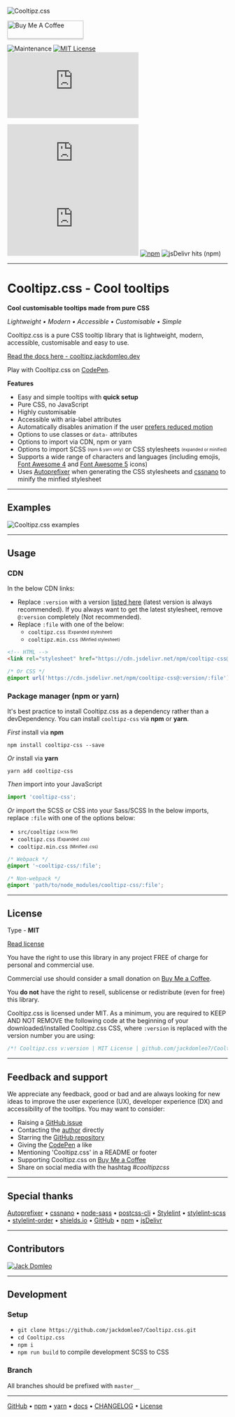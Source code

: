 
![Cooltipz.css](./logo.png "Cooltipz.css logo")

<a href="https://www.buymeacoffee.com/jackdomleo7" target="_blank" title="Buy Me A Coffee"><img src="https://www.buymeacoffee.com/assets/img/custom_images/orange_img.png" alt="Buy Me A Coffee" style="height: 41px !important;width: 174px !important;box-shadow: 0px 3px 2px 0px rgba(190, 190, 190, 0.5) !important;-webkit-box-shadow: 0px 3px 2px 0px rgba(190, 190, 190, 0.5) !important;"></a>

![Maintenance](https://img.shields.io/maintenance/yes/2020 "This library is actively being maintained") [![MIT License](https://img.shields.io/badge/License-MIT-important)](https://github.com/jackdomleo7/Cooltipz.css#license "Read license") [![Brotli size](https://badgen.net/badgesize/brotli/jackdomleo7/Cooltipz.css/master/cooltipz.min.css)](https://github.com/jackdomleo7/Cooltipz.css/blob/master/cooltipz.min.css "File size - Brotli")

[![GitHub stars](https://img.shields.io/github/stars/jackdomleo7/Cooltipz.css?style=social)](https://github.com/jackdomleo7/Cooltipz.css/stargazers "Total GitHub stars") [![GitHub release (latest by date)](https://img.shields.io/github/v/release/jackdomleo7/Cooltipz.css?style=social)](https://github.com/jackdomleo7/Cooltipz.css/releases "Current version/release") [![npm](https://img.shields.io/npm/dt/cooltipz-css?logo=npm&style=social)](https://www.npmjs.com/package/cooltipz-css "Total npm downloads") ![jsDelivr hits (npm)](https://img.shields.io/jsdelivr/npm/hm/cooltipz-css?label=JsDelivr&logo=jsdelivr&style=social "Monthly JsDelivr CDN hits")

---

# Cooltipz.css - Cool tooltips

**Cool customisable tooltips made from pure CSS**

_Lightweight &bull; Modern &bull; Accessible &bull; Customisable &bull; Simple_

Cooltipz.css is a pure CSS tooltip library that is lightweight, modern, accessible, customisable and easy to use.

[Read the docs here - cooltipz.jackdomleo.dev](https://cooltipz.jackdomleo.dev)

Play with Cooltipz.css on [CodePen](https://codepen.io/JackDomleo/pen/mderEeG).

**Features**
- Easy and simple tooltips with **quick setup**
- Pure CSS, no JavaScript
- Highly customisable
- Accessible with aria-label attributes
- Automatically disables animation if the user [prefers reduced motion](https://developer.mozilla.org/en-US/docs/Web/CSS/@media/prefers-reduced-motion?ref=cooltipz.jackdomleo.dev)
- Options to use classes or `data-` attributes
- Options to import via CDN, npm or yarn
- Options to import SCSS <sub><sup>(npm &amp; yarn only)</sup></sub> or CSS stylesheets <sub><sup>(expanded or minified)</sup></sub>
- Supports a wide range of characters and languages (including emojis, [Font Awesome 4](https://fontawesome.com/v4.7.0?ref=cooltipz.jackdomleo.dev) and [Font Awesome 5](https://fontawesome.com?ref=cooltipz.jackdomleo.dev) icons)
- Uses [Autoprefixer](https://github.com/postcss/autoprefixer?ref=cooltipz.jackdomleo.dev) when generating the CSS stylesheets and [cssnano](https://github.com/cssnano/cssnano?ref=cooltipz.jackdomleo.dev) to minify the minfied stylesheet

---

## Examples

![Cooltipz.css examples](./examples.gif)

---

## Usage

### CDN

In the below CDN links:
- Replace `:version` with a version [listed here](https://www.npmjs.com/package/cooltipz-css?activeTab=versions) (latest version is always recommended). If you always want to get the latest stylesheet, remove `@:version` completely (Not recommended).
- Replace `:file` with one of the below:
  - `cooltipz.css` <sub><sup>(Expanded stylesheet)</sup></sub>
  - `cooltipz.min.css` <sub><sup>(Minfied stylesheet)</sup></sub>

```html
<!-- HTML -->
<link rel="stylesheet" href="https://cdn.jsdelivr.net/npm/cooltipz-css@:version/:file" />
```

```css
/* Or CSS */
@import url('https://cdn.jsdelivr.net/npm/cooltipz-css@:version/:file');
```

### Package manager (npm or yarn)

It's best practice to install Cooltipz.css as a dependency rather than a devDependency. You can install `cooltipz-css` via **npm** or **yarn**.

_First_ install via **npm**
```
npm install cooltipz-css --save
```

_Or_ install via **yarn**
```
yarn add cooltipz-css
```

_Then_ import into your JavaScript
```js
import 'cooltipz-css';
```

_Or_ import the SCSS or CSS into your Sass/SCSS
In the below imports, replace `:file` with one of the options below:
- `src/cooltipz` <sub><sup>(.scss file)</sup></sub>
- `cooltipz.css` <sub><sup>(Expanded .css)</sup></sub>
- `cooltipz.min.css` <sub><sup>(Minified .css)</sup></sub>
```scss
/* Webpack */
@import '~cooltipz-css/:file';

/* Non-webpack */
@import 'path/to/node_modules/cooltipz-css/:file';
```

---

## License

Type - **MIT**

[Read license](https://github.com/jackdomleo7/Cooltipz.css/blob/master/LICENSE)

You have the right to use this library in any project FREE of charge for personal and commercial use.

Commercial use should consider a small donation on [Buy Me a Coffee](https://www.buymeacoffee.com/jackdomleo7).

You **do not** have the right to resell, sublicense or redistribute (even for free) this library.

Cooltipz.css is licensed under MIT. As a minimum, you are required to KEEP AND NOT REMOVE the following code at the beginning of your downloaded/installed Cooltipz.css CSS, where `:version` is replaced with the version number you are using:
```css
/*! Cooltipz.css v:version | MIT License | github.com/jackdomleo7/Cooltipz.css */
```

---

## Feedback and support

We appreciate any feedback, good or bad and are always looking for new ideas to improve the user experience (UX), developer experience (DX) and accessibility of the tooltips. You may want to consider:
- Raising a [GitHub issue](https://github.com/jackdomleo7/Cooltipz.css/issues)
- Contacting the [author](https://jackdomleo.dev?ref=cooltipz.jackdomleo.dev) directly
- Starring the [GitHub repository](https://github.com/jackdomleo7/Cooltipz.css)
- Giving the [CodePen](https://codepen.io/JackDomleo/pen/mderEeG) a like
- Mentioning 'Cooltipz.css' in a README or footer
- Supporting Cooltipz.css on [Buy Me a Coffee](https://www.buymeacoffee.com/jackdomleo)
- Share on social media with the hashtag <em>#cooltipzcss</em>

---

## Special thanks

[Autoprefixer](https://github.com/postcss/autoprefixer?ref=cooltipz.jackdomleo.dev "Applying vendor prefixes to the distributed CSS") &bull; [cssnano](https://cssnano.co?ref=cooltipz.jackdomleo.dev "Minifies the minified stylesheet even further") &bull; [node-sass](https://github.com/sass/node-sas?ref=cooltipz.jackdomleo.dev "Compiling source SCSS to CSS") &bull; [postcss-cli](https://github.com/postcss/postcss-cli?ref=cooltipz.jackdomleo.dev "CLI for applying postcss plugins - Autoprefixer, cssnano") &bull; [Stylelint](https://stylelint.io?ref=cooltipz.jackdomleo.dev "Linter for styles") &bull; [stylelint-scss](https://github.com/kristerkari/stylelint-scss?ref=cooltipz.jackdomleo.dev "Plugin for Stylelint specificaly for SCSS") &bull; [stylelint-order](https://github.com/hudochenkov/stylelint-order?ref=cooltipz.jackdomleo.dev "Plugin for Stylelint for ordering CSS properties") &bull; [shields.io](https://shields.io?ref=cooltipz.jackdomleo.dev "Provides the ability to add badges to markdown and HTML") &bull; [GitHub](https://github.com?ref=cooltipz.jackdomleo.dev "Ability for a remote repo") &bull; [npm](https://www.npmjs.com?ref=cooltipz.jackdomleo.dev "npm package") &bull; [jsDelivr](https://www.jsdelivr.com?ref=cooltipz.jackdomleo.dev "CDN for linking to an external stylesheet")

---

## Contributors

[![Jack Domleo](https://contributors-img.web.app/image?repo=jackdomleo7/Cooltipz.css "Jack Domleo")](https://github.com/jackdomleo7/Cooltipz.css/graphs/contributors)

---

## Development

### Setup

- `git clone https://github.com/jackdomleo7/Cooltipz.css.git`
- `cd Cooltipz.css`
- `npm i`
- `npm run build` to compile development SCSS to CSS

### Branch

All branches should be prefixed with `master__`

---

[GitHub](https://github.com/jackdomleo7/Cooltipz.css "View the GitHub repo and maybe give us a star") &bull; [npm](https://www.npmjs.com/package/cooltipz-css "View Cooltipz.css on npmjs.com") &bull; [yarn](https://yarnpkg.com/package/cooltipz-css "View Cooltipz.css on yarnpkg.com") &bull; [docs](https://cooltipz.jackdomleo.dev "Read the official documentation") &bull; [CHANGELOG](https://github.com/jackdomleo7/Cooltipz.css/releases "Read all the releases") &bull; [License](https://github.com/jackdomleo7/Cooltipz.css#license "MIT License")